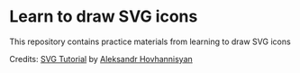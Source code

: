 # Learn to draw SVG icons

This repository contains practice materials from learning to draw SVG icons

Credits: [SVG Tutorial](https://www.aleksandrhovhannisyan.com/blog/svg-tutorial-how-to-code-svg-icons-by-hand) by [Aleksandr Hovhannisyan](https://www.aleksandrhovhannisyan.com)

